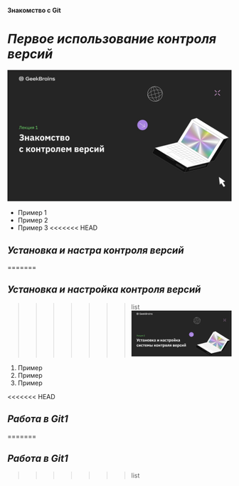 **Знакомство с Git**
# *Первое использование контроля версий*
![foto](%D0%9B%D0%B5%D0%BA%D1%86%D0%B8%D1%8F%201.jpg)
* Пример 1
* Пример 2
* Пример 3
<<<<<<< HEAD
## *Установка и настра контроля версий*
=======
## *Установка и настройка контроля версий*
>>>>>>> list
![foto](%D0%9B%D0%B5%D0%BA%D1%86%D0%B8%D1%8F2.jpg)
1. Пример
2. Пример
3. Пример

<<<<<<< HEAD
## _Работа  в  **Git1**_
=======
## *Работа  в  Git1*
>>>>>>> list



